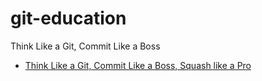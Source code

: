 # git-education

Think Like a Git, Commit Like a Boss 

* [Think Like a Git, Commit Like a Boss, Squash like a Pro](http://goodheads.io/2015/08/20/think-like-a-git-commit-like-a-boss-squash-like-a-pro/)
